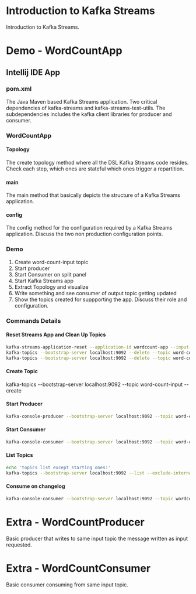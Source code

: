# Introduction to Kafka Streams
Introduction to Kafka Streams.

# Demo - WordCountApp

## Intellij IDE App

### pom.xml
The Java Maven based Kafka Streams application. Two critical dependencies of kafka-streams and kafka-streams-test-utils. 
The subdependencies includes the kafka client libraries for producer and consumer.

### WordCountApp

#### Topology
The create topology method where all the DSL Kafka Streams code resides. Check each step, which ones are stateful which ones trigger a repartition.

#### main
The main method that basically depicts the structure of a Kafka Streams application.

#### config
The config method for the configuration required by a Kafka Streams application. Discuss the two non production configuration points.

### Demo

1. Create word-count-input topic
2. Start producer
3. Start Consumer on split panel 
4. Start Kafka Streams app
5. Extract Topology and visualize
6. Write something and see consumer of output topic getting updated
7. Show the topics created for suppporting the app. Discuss their role and configuration.


### Commands Details

#### Reset Streams App and Clean Up Topics

```bash
kafka-streams-application-reset --application-id wordcount-app --input-topics word-count-input
kafka-topics --bootstrap-server localhost:9092 --delete --topic word-count-input
kafka-topics --bootstrap-server localhost:9092 --delete --topic word-count-output
```
#### Create Topic

kafka-topics --bootstrap-server localhost:9092 --topic word-count-input --create

#### Start Producer

```bash
kafka-console-producer --bootstrap-server localhost:9092 --topic word-count-input
```

#### Start Consumer

```bash
kafka-console-consumer --bootstrap-server localhost:9092 --topic word-count-output --from-beginning --property print.key=true --property key.separator=- --property key.deserializer=org.apache.kafka.common.serialization.StringDeserializer --property value.deserializer=org.apache.kafka.common.serialization.LongDeserializer
```

#### List Topics 

```bash
echo 'topics list except starting ones:'
kafka-topics --bootstrap-server localhost:9092 --list --exclude-internal 
```

#### Consume on changelog

```bash
kafka-console-consumer --bootstrap-server localhost:9092 --topic wordcount-app-Counts-changelog --from-beginning --property print.key=true --property key.separator=- --property key.deserializer=org.apache.kafka.common.serialization.StringDeserializer --property value.deserializer=org.apache.kafka.common.serialization.LongDeserializer
```

# Extra - WordCountProducer

Basic producer that writes to same input topic the message written as input requested.

# Extra - WordCountConsumer

Basic consumer consuming from same input topic.